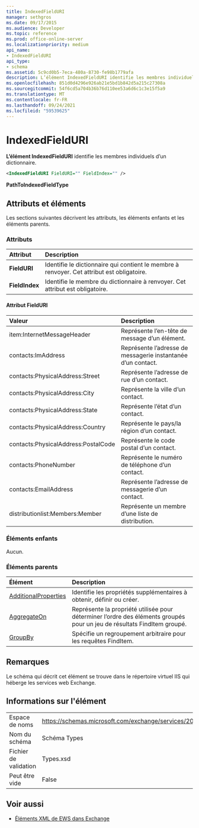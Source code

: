 ```yaml
---
title: IndexedFieldURI
manager: sethgros
ms.date: 09/17/2015
ms.audience: Developer
ms.topic: reference
ms.prod: office-online-server
ms.localizationpriority: medium
api_name:
- IndexedFieldURI
api_type:
- schema
ms.assetid: 5c9cd0b5-7eca-480a-8730-fe98b1779afa
description: L’élément IndexedFieldURI identifie les membres individuels d’un dictionnaire.
ms.openlocfilehash: 851d0d4296e926ab21e5bd1b842d5a215c27308a
ms.sourcegitcommit: 54f6cd5a704b36b76d110ee53a6d6c1c3e15f5a9
ms.translationtype: MT
ms.contentlocale: fr-FR
ms.lasthandoff: 09/24/2021
ms.locfileid: "59539625"
---
```

# <a name="indexedfielduri"></a>IndexedFieldURI

**L’élément IndexedFieldURI** identifie les membres individuels d’un dictionnaire. 
  
```xml
<IndexedFieldURI FieldURI="" FieldIndex="" />
```

 **PathToIndexedFieldType**
## <a name="attributes-and-elements"></a>Attributs et éléments

Les sections suivantes décrivent les attributs, les éléments enfants et les éléments parents.
  
### <a name="attributes"></a>Attributs

|**Attribut**|**Description**|
|:-----|:-----|
|**FieldURI** <br/> |Identifie le dictionnaire qui contient le membre à renvoyer. Cet attribut est obligatoire.  <br/> |
|**FieldIndex** <br/> |Identifie le membre du dictionnaire à renvoyer. Cet attribut est obligatoire.  <br/> |
   
#### <a name="fielduri-attribute"></a>Attribut FieldURI

|**Valeur**|**Description**|
|:-----|:-----|
|item:InternetMessageHeader  <br/> |Représente l’en-tête de message d’un élément.  <br/> |
|contacts:ImAddress  <br/> |Représente l’adresse de messagerie instantanée d’un contact.  <br/> |
|contacts:PhysicalAddress:Street  <br/> |Représente l’adresse de rue d’un contact.  <br/> |
|contacts:PhysicalAddress:City  <br/> |Représente la ville d’un contact.  <br/> |
|contacts:PhysicalAddress:State  <br/> |Représente l’état d’un contact.  <br/> |
|contacts:PhysicalAddress:Country  <br/> |Représente le pays/la région d’un contact.  <br/> |
|contacts:PhysicalAddress:PostalCode  <br/> |Représente le code postal d’un contact.  <br/> |
|contacts:PhoneNumber  <br/> |Représente le numéro de téléphone d’un contact.  <br/> |
|contacts:EmailAddress  <br/> |Représente l’adresse de messagerie d’un contact.  <br/> |
|distributionlist:Members:Member  <br/> |Représente un membre d’une liste de distribution.  <br/> |
   
### <a name="child-elements"></a>Éléments enfants

Aucun.
  
### <a name="parent-elements"></a>Éléments parents

|**Élément**|**Description**|
|:-----|:-----|
|[AdditionalProperties](additionalproperties.md) <br/> |Identifie les propriétés supplémentaires à obtenir, définir ou créer.  <br/> |
|[AggregateOn](aggregateon.md) <br/> |Représente la propriété utilisée pour déterminer l’ordre des éléments groupés pour un jeu de résultats FindItem groupé.  <br/> |
|[GroupBy](groupby.md) <br/> |Spécifie un regroupement arbitraire pour les requêtes FindItem.  <br/> |
   
## <a name="remarks"></a>Remarques

Le schéma qui décrit cet élément se trouve dans le répertoire virtuel IIS qui héberge les services web Exchange.
  
## <a name="element-information"></a>Informations sur l'élément

|||
|:-----|:-----|
|Espace de noms  <br/> |https://schemas.microsoft.com/exchange/services/2006/types  <br/> |
|Nom du schéma  <br/> |Schéma Types  <br/> |
|Fichier de validation  <br/> |Types.xsd  <br/> |
|Peut être vide  <br/> |False  <br/> |
   
## <a name="see-also"></a>Voir aussi



- [Éléments XML de EWS dans Exchange](ews-xml-elements-in-exchange.md)

